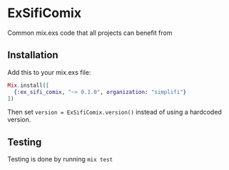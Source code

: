 # ExSifiComix
Common mix.exs code that all projects can benefit from

## Installation
Add this to your mix.exs file:
```elixir
Mix.install([
  {:ex_sifi_comix, "~> 0.1.0", organization: "simplifi"}
])
```
Then set `version = ExSifiComix.version()` instead of using a hardcoded version.

## Testing
Testing is done by running `mix test`
